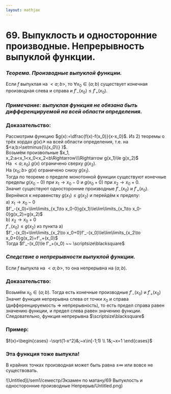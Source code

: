 ```yaml
---  
layout: mathjax  
---  
```

  
# 69. Выпуклость и односторонние производные. Непрерывность выпуклой функции.  
  
### *Теорема. Производные выпуклой функции.*  
Если $f$ выпуклая на $<a;b>$, то $\forall x_0\in(a;b)$ существует конечная производная слева и справа и $f'_-(x_0)\le f'_+(x_0)$.  
  
### *Примечание: выпуклая функция не обязана быть дифференцируемой на всей области определения.*  
  
### Доказательство:  
Рассмотрим функцию $g(x):=\dfrac{f(x)-f(x_0)}{x-x_0}$. Из $2)$ теоремы о трёх хордах $g(x)\nearrow$ на всей области определения, т.е. на $<a;b>\setminus{\\{x_0\\} }$.  
Возьмём произвольные $x_1, x_2:a<x_1<x_0<x_2<b\Rightarrow\\\Rightarrow g(x_1)\le g(x_2)$  
На $<a;x_0)~g(x)$ ограничено сверху $g(x_2)$.  
На $(x_0;b>~g(x)$ ограничено снизу $g(x_1)$.  
Тогда по теореме о пределе монотонной функции существуют конечные пределы $g(x_0-0)$ при $x_1\to x_0-0$ и $g(x_0+0)$ при $x_2\to x_0+0$.  
Значит существуют односторонние производные $f'_-(x_0)$ и $f'_+(x_0)$.  
Вернёмся к неравенству $g(x_1)\le g(x_2)$ и перейдём к пределу:  
a) $x_1\to x_0-0$  
$f'_-(x_0)=\lim\limits_{x_1\to x_0-0}g(x_1)\le\lim\limits_{x_1\to x_0-0}g(x_2)=g(x_2)$  
b) $x_2\to x_0+0$  
$f'_-(x_0)\le g(x_2)$ из пункта a)  
$f'_-(x_0)=\lim\limits_{x_2\to x_0+0}f'_-(x_0)\le\lim\limits_{x_2\to x_0+0}g(x_2)=f'_+(x_0)$  
Тогда $f'_-(x_0)\le f'_+(x_0) ~~ \scriptsize\blacksquare$  
  
### *Следствие о непрерывности выпуклой функции.*  
Если $f$ выпукла на $<a;b>$, то она непрерывна на $(a;b)$.  
  
### Доказательство:  
Возьмём $x_0\in(a;b)$. Тогда есть конечные производные $f'_-(x_0)$ и $f'_+(x_0)$  
Значит функция непрерывна слева от точки $x_0$ и справа (дифференцируемость $\Rightarrow$ непрерывность), то есть предел справа равен значению функции, и предел слева равен значению функции. Следовательно, функция непрерывна  $\scriptsize\blacksquare$  
  
### Пример:  
$f(x)=\begin{cases}  
-\sqrt{1-x^2}&;~x\in[-1;1)  
\\  
1&;~x=1  
\end{cases}$  
  
### Эта функция тоже выпукла!  
В крайних точках производная может быть равна $\pm\infty$ или вовсе не существовать.  
  
![Untitled](/sem1/семестр/Экзамен по матану/69 Выпуклость и односторонние производные Непрерыв/Untitled.png)  
